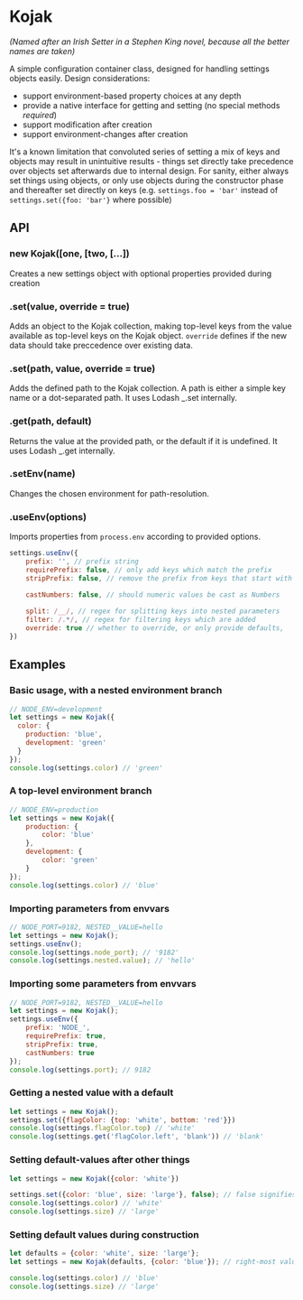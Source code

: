 # Kojak

_(Named after an Irish Setter in a Stephen King novel, because all the better names are taken)_

A simple configuration container class, designed for handling settings objects easily. Design considerations:
* support environment-based property choices at any depth
* provide a native interface for getting and setting (no special methods *required*)
* support modification after creation
* support environment-changes after creation

It's a known limitation that convoluted series of setting a mix of keys and objects may result in unintuitive results - things set directly take precedence over objects set afterwards due to internal design. For sanity, either always set things using objects, or only use objects during the constructor phase and thereafter set directly on keys (e.g. `settings.foo = 'bar'` instead of `settings.set({foo: 'bar'}` where possible)

## API
### new Kojak([one, [two, [...])
Creates a new settings object with optional properties provided during creation

### .set(value, override = true)
Adds an object to the Kojak collection, making top-level keys from the value available as top-level keys on the Kojak object. `override` defines if the new data should take preccedence over existing data.

### .set(path, value, override = true)
Adds the defined path to the Kojak collection. A path is either a simple key name or a dot-separated path. It uses Lodash _.set internally.

### .get(path, default)
Returns the value at the provided path, or the default if it is undefined. It uses Lodash _.get internally.

### .setEnv(name)
Changes the chosen environment for path-resolution.

### .useEnv(options)
Imports properties from `process.env` according to provided options.
```javascript
settings.useEnv({
    prefix: '', // prefix string
    requirePrefix: false, // only add keys which match the prefix
    stripPrefix: false, // remove the prefix from keys that start with it

    castNumbers: false, // should numeric values be cast as Numbers
    
    split: /__/, // regex for splitting keys into nested parameters
    filter: /.*/, // regex for filtering keys which are added
    override: true // whether to override, or only provide defaults,
})
```

## Examples
### Basic usage, with a nested environment branch
```javascript
// NODE_ENV=development
let settings = new Kojak({
  color: {
    production: 'blue',
    development: 'green'
  }
});
console.log(settings.color) // 'green'
```
### A top-level environment branch
```javascript
// NODE_ENV=production
let settings = new Kojak({
    production: {
        color: 'blue'
    },
    development: {
        color: 'green'
    }
});
console.log(settings.color) // 'blue'
```

### Importing parameters from envvars
```javascript
// NODE_PORT=9182, NESTED__VALUE=hello
let settings = new Kojak();
settings.useEnv();
console.log(settings.node_port); // '9182'
console.log(settings.nested.value); // 'hello'
```

### Importing some parameters from envvars
```javascript
// NODE_PORT=9182, NESTED__VALUE=hello
let settings = new Kojak();
settings.useEnv({
    prefix: 'NODE_',
    requirePrefix: true,
    stripPrefix: true,
    castNumbers: true
});
console.log(settings.port); // 9182
```


### Getting a nested value with a default
```javascript
let settings = new Kojak();
settings.set({flagColor: {top: 'white', bottom: 'red'}})
console.log(settings.flagColor.top) // 'white'
console.log(settings.get('flagColor.left', 'blank')) // 'blank'
```

### Setting default-values after other things
```javascript
let settings = new Kojak({color: 'white'})

settings.set({color: 'blue', size: 'large'}, false); // false signifies it's a default
console.log(settings.color) // 'white'
console.log(settings.size) // 'large'
```

### Setting default values during construction
```javascript
let defaults = {color: 'white', size: 'large'};
let settings = new Kojak(defaults, {color: 'blue'}); // right-most values take precedence

console.log(settings.color) // 'blue'
console.log(settings.size) // 'large'
```